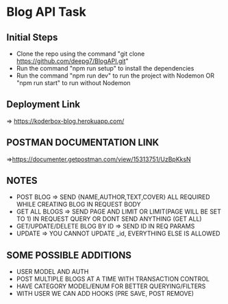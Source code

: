 # Blog API Task

## Initial Steps

- Clone the repo using the command "git clone https://github.com/deepg7/BlogAPI.git"
- Run the command "npm run setup" to install the dependencies
- Run the command "npm run dev" to run the project with Nodemon OR "npm run start" to run without Nodemon

## Deployment Link

=> https://koderbox-blog.herokuapp.com/

## POSTMAN DOCUMENTATION LINK

=>https://documenter.getpostman.com/view/15313751/UzBpKksN

## NOTES

- POST BLOG => SEND {NAME,AUTHOR,TEXT,COVER} ALL REQUIRED WHILE CREATING BLOG IN REQUEST BODY
- GET ALL BLOGS => SEND PAGE AND LIMIT OR LIMIT(PAGE WILL BE SET TO 1) IN REQUEST QUERY OR DONT SEND ANYTHING (GET ALL)
- GET/UPDATE/DELETE BLOG BY ID => SEND ID IN REQ PARAMS
- UPDATE => YOU CANNOT UPDATE \_id, EVERYTHING ELSE IS ALLOWED

## SOME POSSIBLE ADDITIONS

- USER MODEL AND AUTH
- POST MULTIPLE BLOGS AT A TIME WITH TRANSACTION CONTROL
- HAVE CATEGORY MODEL/ENUM FOR BETTER QUERYING/FILTERS
- WITH USER WE CAN ADD HOOKS (PRE SAVE, POST REMOVE)
